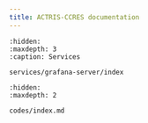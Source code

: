 ```yaml
---
title: ACTRIS-CCRES documentation
---
```


```{toctree}
:hidden:
:maxdepth: 3
:caption: Services

services/grafana-server/index
```

```{toctree}
:hidden:
:maxdepth: 2

codes/index.md
```



